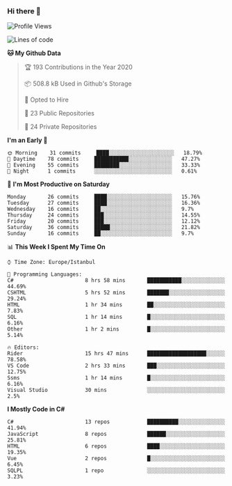 ### Hi there 👋

<!--START_SECTION:waka-->
![Profile Views](http://img.shields.io/badge/Profile%20Views-0-blue)

![Lines of code](https://img.shields.io/badge/From%20Hello%20World%20I%27ve%20Written-25.3%20million%20lines%20of%20code-blue)

**🐱 My Github Data** 

> 🏆 193 Contributions in the Year 2020
 > 
> 📦 508.8 kB Used in Github's Storage 
 > 
> 💼 Opted to Hire
 > 
> 📜 23 Public Repositories 
 > 
> 🔑 24 Private Repositories  

**I'm an Early 🐤** 

```text
🌞 Morning    31 commits     ████░░░░░░░░░░░░░░░░░░░░░   18.79% 
🌆 Daytime    78 commits     ███████████░░░░░░░░░░░░░░   47.27% 
🌃 Evening    55 commits     ████████░░░░░░░░░░░░░░░░░   33.33% 
🌙 Night      1 commits      ░░░░░░░░░░░░░░░░░░░░░░░░░   0.61%

```
📅 **I'm Most Productive on Saturday** 

```text
Monday       26 commits     ████░░░░░░░░░░░░░░░░░░░░░   15.76% 
Tuesday      27 commits     ████░░░░░░░░░░░░░░░░░░░░░   16.36% 
Wednesday    16 commits     ██░░░░░░░░░░░░░░░░░░░░░░░   9.7% 
Thursday     24 commits     ███░░░░░░░░░░░░░░░░░░░░░░   14.55% 
Friday       20 commits     ███░░░░░░░░░░░░░░░░░░░░░░   12.12% 
Saturday     36 commits     █████░░░░░░░░░░░░░░░░░░░░   21.82% 
Sunday       16 commits     ██░░░░░░░░░░░░░░░░░░░░░░░   9.7%

```


📊 **This Week I Spent My Time On** 

```text
⌚︎ Time Zone: Europe/Istanbul

💬 Programming Languages: 
C#                       8 hrs 58 mins       ███████████░░░░░░░░░░░░░░   44.69% 
CSHTML                   5 hrs 52 mins       ███████░░░░░░░░░░░░░░░░░░   29.24% 
HTML                     1 hr 34 mins        ██░░░░░░░░░░░░░░░░░░░░░░░   7.83% 
SQL                      1 hr 14 mins        █░░░░░░░░░░░░░░░░░░░░░░░░   6.16% 
Other                    1 hr 2 mins         █░░░░░░░░░░░░░░░░░░░░░░░░   5.14%

🔥 Editors: 
Rider                    15 hrs 47 mins      ███████████████████░░░░░░   78.58% 
VS Code                  2 hrs 33 mins       ███░░░░░░░░░░░░░░░░░░░░░░   12.75% 
Ssms                     1 hr 14 mins        █░░░░░░░░░░░░░░░░░░░░░░░░   6.16% 
Visual Studio            30 mins             ░░░░░░░░░░░░░░░░░░░░░░░░░   2.5%

```

**I Mostly Code in C#** 

```text
C#                       13 repos            ██████████░░░░░░░░░░░░░░░   41.94% 
JavaScript               8 repos             ██████░░░░░░░░░░░░░░░░░░░   25.81% 
HTML                     6 repos             ████░░░░░░░░░░░░░░░░░░░░░   19.35% 
Vue                      2 repos             █░░░░░░░░░░░░░░░░░░░░░░░░   6.45% 
SQLPL                    1 repo              ░░░░░░░░░░░░░░░░░░░░░░░░░   3.23%

```



<!--END_SECTION:waka-->

<!--
**ebubekirdinc/ebubekirdinc** is a ✨ _special_ ✨ repository because its `README.md` (this file) appears on your GitHub profile.

Here are some ideas to get you started:

- 🔭 I’m currently working on ...
- 🌱 I’m currently learning ...
- 👯 I’m looking to collaborate on ...
- 🤔 I’m looking for help with ...
- 💬 Ask me about ...
- 📫 How to reach me: ...
- 😄 Pronouns: ...
- ⚡ Fun fact: ...
-->
